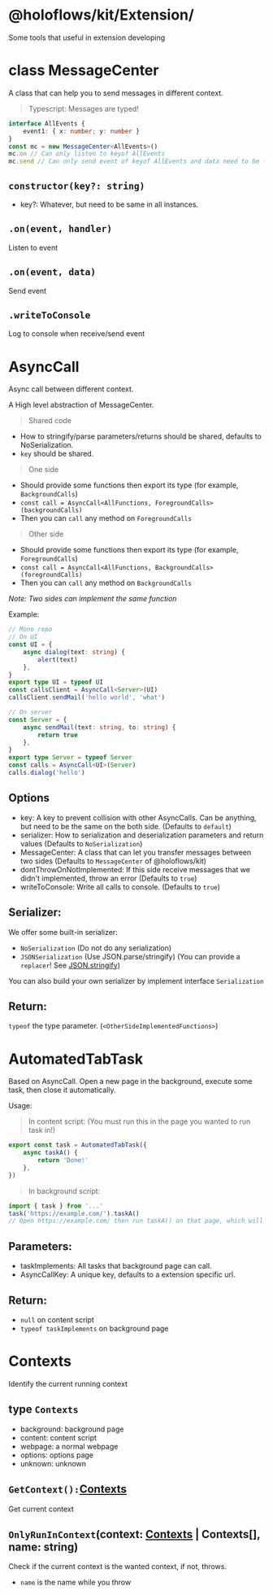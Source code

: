 # @holoflows/kit/Extension/

Some tools that useful in extension developing

# <a id="doc-messagecenter">class MessageCenter</a>

A class that can help you to send messages in different context.

> Typescript: Messages are typed!

```ts
interface AllEvents {
    event1: { x: number; y: number }
}
const mc = new MessageCenter<AllEvents>()
mc.on // Can only listen to keyof AllEvents
mc.send // Can only send event of keyof AllEvents and data need to be type AllEvents[key]
```

## <a id="doc-messagecenter-new">`constructor(key?: string)`</a>

-   key?: Whatever, but need to be same in all instances.

## <a id="doc-messagecenter-on">`.on(event, handler)`</a>

Listen to event

## <a id="doc-messagecenter-send">`.on(event, data)`</a>

Send event

## <a id="doc-messagecenter-writeToConsole">`.writeToConsole`</a>

Log to console when receive/send event

# <a id="doc-asynccall">AsyncCall</a>

Async call between different context.

A High level abstraction of MessageCenter.

> Shared code

-   How to stringify/parse parameters/returns should be shared, defaults to NoSerialization.
-   `key` should be shared.

> One side

-   Should provide some functions then export its type (for example, `BackgroundCalls`)
-   `const call = AsyncCall<AllFunctions, ForegroundCalls>(backgroundCalls)`
-   Then you can `call` any method on `ForegroundCalls`

> Other side

-   Should provide some functions then export its type (for example, `ForegroundCalls`)
-   `const call = AsyncCall<AllFunctions, BackgroundCalls>(foregroundCalls)`
-   Then you can `call` any method on `BackgroundCalls`

_Note: Two sides can implement the same function_

Example:

```ts
// Mono repo
// On UI
const UI = {
    async dialog(text: string) {
        alert(text)
    },
}
export type UI = typeof UI
const callsClient = AsyncCall<Server>(UI)
callsClient.sendMail('hello world', 'what')

// On server
const Server = {
    async sendMail(text: string, to: string) {
        return true
    },
}
export type Server = typeof Server
const calls = AsyncCall<UI>(Server)
calls.dialog('hello')
```

## Options

-   key: A key to prevent collision with other AsyncCalls. Can be anything, but need to be the same on the both side. (Defaults to `default`)
-   serializer: How to serialization and deserialization parameters and return values (Defaults to `NoSerialization`)
-   MessageCenter: A class that can let you transfer messages between two sides (Defaults to `MessageCenter` of @holoflows/kit)
-   dontThrowOnNotImplemented: If this side receive messages that we didn't implemented, throw an error (Defaults to `true`)
-   writeToConsole: Write all calls to console. (Defaults to `true`)

## Serializer:

We offer some built-in serializer:

-   `NoSerialization` (Do not do any serialization)
-   `JSONSerialization` (Use JSON.parse/stringify) (You can provide a `replacer`! See [JSON.stringify](https://mdn.io/JSON.stringify))

You can also build your own serializer by implement interface `Serialization`

## Return:

`typeof` the type parameter. (`<OtherSideImplementedFunctions>`)

# <a id="doc-automatedtabtask">AutomatedTabTask</a>

Based on AsyncCall. Open a new page in the background, execute some task, then close it automatically.

Usage:

> In content script: (You must run this in the page you wanted to run task in!)

```ts
export const task = AutomatedTabTask({
    async taskA() {
        return 'Done!'
    },
})
```

> In background script:

```ts
import { task } from '...'
task('https://example.com/').taskA()
// Open https://example.com/ then run taskA() on that page, which will return 'Done!'
```

## Parameters:

-   taskImplements: All tasks that background page can call.
-   AsyncCallKey: A unique key, defaults to a extension specific url.

## Return:

-   `null` on content script
-   `typeof taskImplements` on background page

# <a id="doc-contexts">Contexts</a>

Identify the current running context

## <a id="doc-contexts-contexts">type `Contexts`</a>

-   background: background page
-   content: content script
-   webpage: a normal webpage
-   options: options page
-   unknown: unknown

## <a id="doc-contexts-getcontext">`GetContext():`<a href="#doc-contexts-contexts">Contexts</a></a>

Get current context

## <a id="doc-contexts-onlyrunincontext">`OnlyRunInContext`(context: <a href="#doc-contexts-contexts">Contexts</a> | Contexts[], name: string)</a>

Check if the current context is the wanted context, if not, throws.

-   `name` is the name while you throw

